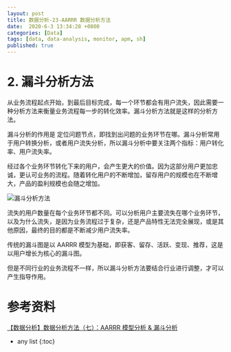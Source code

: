 ```yaml
---
layout: post
title: 数据分析-23-AARRR 数据分析方法
date:  2020-6-3 13:34:28 +0800
categories: [Data]
tags: [data, data-analysis, monitor, apm, sh]
published: true
---
```


# 2. 漏斗分析方法

从业务流程起点开始，到最后目标完成，每一个环节都会有用户流失，因此需要一种分析方法来衡量业务流程每一步的转化效率。漏斗分析方法就是这样的分析方法。

漏斗分析的作用是 定位问题节点，即找到出问题的业务环节在哪。漏斗分析常用于用户转换分析，或者用户流失分析，所以漏斗分析中要关注两个指标：用户转化率、用户流失率。

经过各个业务环节转化下来的用户，会产生更大的价值。因为这部分用户更加忠诚，更认可业务的流程。随着转化用户的不断增加，留存用户的规模也在不断增大，产品的盈利规模也会随之增加。

![漏斗分析方法](https://img-blog.csdnimg.cn/5545871018894e1fbb1d4ef99df9291a.png#pic_center)

流失的用户数量在每个业务环节都不同。可以分析用户主要流失在哪个业务环节，以及为什么流失，是因为业务流程过于复杂，还是产品特性无法完全展现，或是其他原因，最终的目的都是不断减少用户流失率。

传统的漏斗图是以 AARRR 模型为基础，即获客、留存、活跃、变现、推荐，这是以用户增长为核心的漏斗图。

但是不同行业的业务流程不一样，所以漏斗分析方法要结合行业进行调整，才可以产生指导作用。


# 参考资料

[【数据分析】数据分析方法（七）：AARRR 模型分析 & 漏斗分析](https://blog.csdn.net/be_racle/article/details/125221528)

* any list
{:toc}